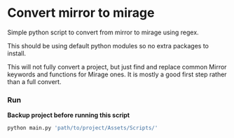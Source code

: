 # Convert mirror to mirage
Simple python script to convert from mirror to mirage using regex.

This should be using default python modules so no extra packages to install.

This will not fully convert a project, but just find and replace common Mirror keywords and functions for Mirage ones. 
It is mostly a good first step rather than a full convert.

### Run
**Backup project before running this script**
```sh
python main.py 'path/to/project/Assets/Scripts/'
```

